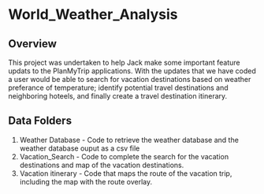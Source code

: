 # World_Weather_Analysis
## Overview
This project was undertaken to help Jack make some important feature updats to the PlanMyTrip applications.  With the updates that we have coded a user would be able to search for vacation destinations based on weather preferance of temperature; identify potential travel destinations and neighboring hoteels, and finally create a travel destination itinerary.
## Data Folders
1. Weather Database - Code to retrieve the weather database and the weather database ouput as a csv file
2. Vacation_Search - Code to complete the search for the vacation destinations and map of the vacation destinations.
3. Vacation itinerary - Code that maps the route of the vacation trip, including the map with the route overlay.
